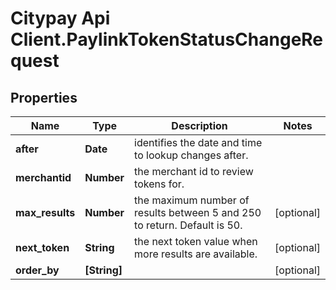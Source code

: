 # Citypay Api Client.PaylinkTokenStatusChangeRequest

## Properties

Name | Type | Description | Notes
------------ | ------------- | ------------- | -------------
**after** | **Date** | identifies the date and time to lookup changes after. | 
**merchantid** | **Number** | the merchant id to review tokens for. | 
**max_results** | **Number** | the maximum number of results between 5 and 250 to return. Default is 50. | [optional] 
**next_token** | **String** | the next token value when more results are available. | [optional] 
**order_by** | **[String]** |  | [optional] 


